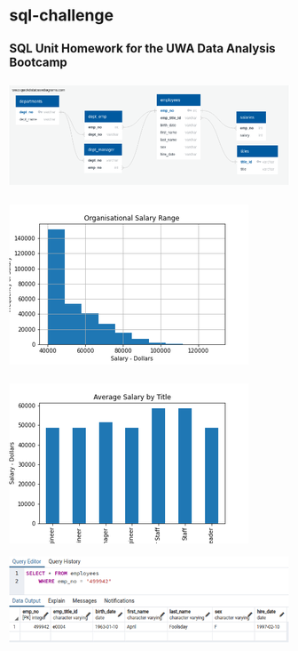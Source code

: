 # sql-challenge
SQL Unit Homework for the UWA Data Analysis Bootcamp
----
![ERD](https://github.com/chronicJatt/sql-challenge/blob/main/EmployeeSQL/01%20-%20Entity%20Relationship%20Diagram.png)
--
![Organisational Salary Range](https://github.com/chronicJatt/sql-challenge/blob/main/EmployeeSQL/02%20-%20Organisational%20Salary%20Range.png)
--
![Average Salary by Title](https://github.com/chronicJatt/sql-challenge/blob/main/EmployeeSQL/03%20-%20Average%20Salary%20by%20Title.png)
--
![aprilFoolsday](https://github.com/chronicJatt/sql-challenge/blob/main/EmployeeSQL/04%20-%20April%20Foolsday.png)
